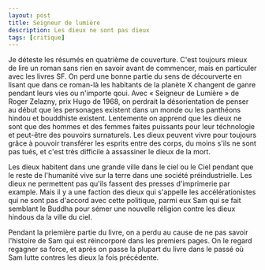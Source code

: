 ```yaml
---
layout: post
title: Seigneur de lumière
description: Les dieux ne sont pas dieux
tags: [critique]
---
```

Je déteste les résumés en quatrième de couverture. C'est toujours
mieux de lire un roman sans rien en savoir avant de commencer,
mais en particuler avec les livres SF. On perd une bonne partie
du sens de décourverte en lisant que dans ce roman-là les
habitants de la planète X changent de ganre pendant leurs vies
ou n'importe qoui. Avec « Seigneur de Lumière » de Roger Zelazny, 
prix Hugo de 1968, on perdrait la désorientation de penser au
début que les personages existent dans un monde ou les
panthéons hindou et bouddhiste existent. Lentemente on apprend
que les dieux ne sont que des hommes et des femmes faites puissants
pour leur téchnologie et peut-être des pouvoirs surnaturels. 
Les dieux peuvent vivre pour toujours grâce à pouvoir transférer
les esprits entre des corps, du moins s'ils ne sont pas
tués, et c'est très difficile à assassiner le dieux de la mort.

Les dieux habitent dans une grande ville dans le ciel ou le Ciel
pendant que le reste de l'humanité vive sur la terre dans une
société préindustrielle. Les dieux ne permettent pas qu'ils 
fassent des presses d'imprimerie par example. Mais il y a
une faction des dieux qui s'appelle les accélérationistes 
qui ne sont pas d'accord avec cette politique, parmi eux 
Sam qui se fait semblant le Buddha pour sémer une nouvelle
réligion contre les dieux hindous da la ville du ciel. 

Pendant la priemière partie du livre, on a perdu au cause de
ne pas savoir l'histoire de Sam qui est réincorporé dans les
premiers pages. On le regard regagner sa force, et après
on passe la plupart du livre dans le passé où Sam
lutte contres les dieux la fois précédente. 
